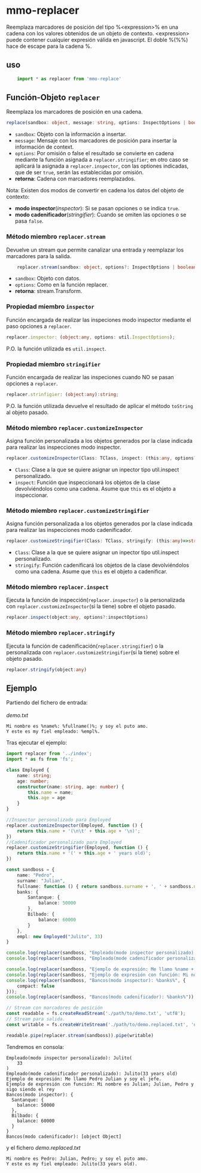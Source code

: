 # mmo-replacer

Reemplaza marcadores de posición del tipo %\<expression\>% en una cadena con los valores obtenidos de un objeto de contexto.
\<expression\> puede contener cualquier expresión válida en javascript.
El doble %(%%) hace de escape para la cadena %.

## uso
```ts
    import * as replacer from 'mmo-replace'
```

## Función-Objeto `replacer`
Reemplaza los marcadores de posición en una cadena.
```ts
replace(sandbox: object, message: string, options: InspectOptions | boolean=false) {
```
* `sandbox`: Objeto con la información a insertar. 
* `message`: Mensaje con los marcadores de posición para insertar la información de context.
* `options`: Por omisión o false el resultado se convierte en cadena mediante la función asignada a `replacer.stringifier`; en otro caso se aplicará la asignada a `replacer.inspector`, con las optiones indicadas, que de ser `true`, serán las establecidas por omisión.
* **retorna**: Cadena con marcadores reemplazados.

Nota: Existen dos modos de convertir en cadena los datos del objeto de contexto:
* **modo inspector**(*inspector*): Si se pasan opciones o se indica `true`.
* **modo cadenificador**(*stringifier*): Cuando se omiten las opciones o se pasa `false`.

### Método miembro `replacer.stream`
Devuelve un stream que permite canalizar una entrada y reemplazar los marcadores para la salida.
```ts
    replacer.stream(sandbox: object, options?: InspectOptions | boolean = false): stream.Transform 
```
* `sandbox`: Objeto con datos. 
* `options`: Como en la función replacer.     
* **retorna**: stream.Transform.

### Propiedad miembro `inspector`
Función encargada de realizar las inspeciones modo inspector mediante el paso opciones a `replacer`.
```ts
replacer.inspector: (object:any, options: util.InspectOptions); 
```
P.O. la función utilizada es `util.inspect`.
### Propiedad miembro `stringifier`
Función encargada de realizar las inspeciones cuando NO se pasan opciones a `replacer`.
```ts
replacer.strinfigier: (object:any):string; 
```
P.O. la función utilizada devuelve el resultado de aplicar el método `toString` al objeto pasado.

### Método miembro `replacer.customizeInspector`
Asigna función personalizada a los objetos generados por la clase indicada para realizar las inspecciones modo inspector. 
```ts
replacer.customizeInspector(Class: TClass, inspect: (this:any, options?:InspectOptions)=>string)
``` 
* `Class`: Clase a la que se quiere asignar un inpector tipo util.inspect personalizado. 
* `inspect`: Función que inspeccionará los objetos de la clase devolviéndolos como una cadena. Asume que `this` es el objeto a inspeccionar.
### Método miembro `replacer.customizeStringifier`
Asigna función personalizada a los objetos generados por la clase indicada para realizar las inspecciones modo cadenificador. 
```ts
replacer.customizeStringifier(Class: TClass, stringify: (this:any)=>string)
``` 
* `Class`: Clase a la que se quiere asignar un inpector tipo util.inspect personalizado. 
* `stringify`: Función cadenificará los objetos de la clase devolviéndolos como una cadena. Asume que `this` es el objeto a cadenificar.

### Método miembro `replacer.inspect`
Ejecuta la función de inspección(`replacer.inspector`) o la personalizada con `replacer.customizeInspector`(si la tiene) sobre el objeto pasado.
```ts
replacer.inspect(object:any, options?:inspectOptions)
``` 
### Método miembro `replacer.stringify`
Ejecuta la función de cadenificación(`replacer.stringifier`) o la personalizada con `replacer.customizeStringifier`(si la tiene) sobre el objeto pasado.
```ts
replacer.stringify(object:any)
``` 


## Ejemplo
Partiendo del fichero de entrada:<br><br>
*demo.txt*
```
Mi nombre es %name%: %fullname()%; y soy el puto amo.
Y este es my fiel empleado: %empl%.
```

Tras ejecutar el ejemplo:

```ts
import replacer from '../index';
import * as fs from 'fs';

class Employed {
    name: string;
    age: number;
    constructor(name: string, age: number) {
        this.name = name;
        this.age = age
    }
}

//Inspector personalizado para Employed
replacer.customizeInspector(Employed, function () {
    return this.name + '(\n\t' + this.age + '\n)';
})
//Cadenificador personalizado para Employed
replacer.customizeStringifier(Employed, function () {
    return this.name + '(' + this.age + ' years old)';
})

const sandboss = {
    name: "Pedro",
    surname: "Julian",
    fullname: function () { return sandboss.surname + ', ' + sandboss.name },
    banks: {
        Santanque: {
            balance: 50000
        },
        Bilbado: {
            balance: 60000
        }
    },
    empl: new Employed("Julito", 33)
}

console.log(replacer(sandboss, "Empleado(modo inspector personalizado): %empl%", {}));
console.log(replacer(sandboss, "Empleado(mode cadenificador personalizado): %empl%"));

console.log(replacer(sandboss, "Ejemplo de expresión: Me llamo %name + ' ' + surname% y soy el jefe."));
console.log(replacer(sandboss, "Ejemplo de expresión con función: Mi nombre es %surname + '; ' +  fullname()% y sigo siendo el rey"));
console.log(replacer(sandboss, "Bancos(modo inspector): %banks%", {
    compact: false
}));
console.log(replacer(sandboss, "Bancos(modo cadenificador): %banks%"));

// Stream con marcadores de posición
const readable = fs.createReadStream('./path/to/demo.txt', 'utf8');
// Stream para salida.
const writable = fs.createWriteStream('./path/to/demo.replaced.txt', 'utf8');

readable.pipe(replacer.stream(sandboss)).pipe(writable)
```
Tendremos en consola: 
```
Empleado(modo inspector personalizado): Julito(
	33
)
Empleado(mode cadenificador personalizado): Julito(33 years old)
Ejemplo de expresión: Me llamo Pedro Julian y soy el jefe.
Ejemplo de expresión con función: Mi nombre es Julian; Julian, Pedro y sigo siendo el rey
Bancos(modo inspector): {
  Santanque: {
    balance: 50000
  },
  Bilbado: {
    balance: 60000
  }
}
Bancos(modo cadenificador): [object Object]
```` 

y el fichero
*demo.replaced.txt*
```
Mi nombre es Pedro: Julian, Pedro; y soy el puto amo.
Y este es my fiel empleado: Julito(33 years old).
```